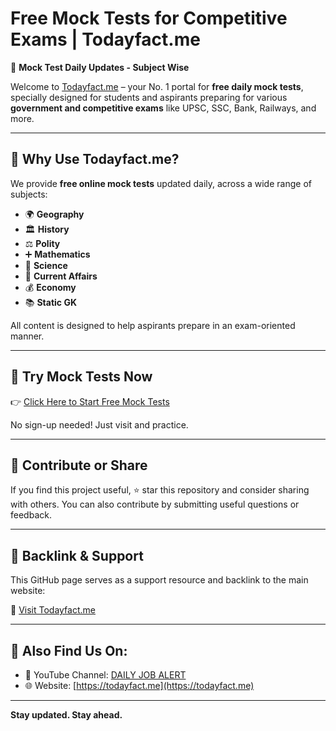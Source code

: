 # Free Mock Tests for Competitive Exams | Todayfact.me

🎯 **Mock Test Daily Updates - Subject Wise**

Welcome to [Todayfact.me](https://todayfact.me) – your No. 1 portal for **free daily mock tests**, specially designed for students and aspirants preparing for various **government and competitive exams** like UPSC, SSC, Bank, Railways, and more.

---

## 🚀 Why Use Todayfact.me?

We provide **free online mock tests** updated daily, across a wide range of subjects:

- 🌍 **Geography**
- 🏛️ **History**
- ⚖️ **Polity**
- ➕ **Mathematics**
- 🧪 **Science**
- 📰 **Current Affairs**
- 💰 **Economy**
- 📚 **Static GK**

All content is designed to help aspirants prepare in an exam-oriented manner.

---

## 🔗 Try Mock Tests Now

👉 [Click Here to Start Free Mock Tests](https://todayfact.me/free-mock-test-daily-job-alert/)

No sign-up needed! Just visit and practice.

---

## 📢 Contribute or Share

If you find this project useful, ⭐ star this repository and consider sharing with others. You can also contribute by submitting useful questions or feedback.

---

## 📌 Backlink & Support

This GitHub page serves as a support resource and backlink to the main website:

🔗 [Visit Todayfact.me](https://todayfact.me)

---

## 📱 Also Find Us On:

- 🎥 YouTube Channel: [DAILY JOB ALERT](https://www.youtube.com/@DAILYJOBALERT)
- 🌐 Website: [https://todayfact.me](https://todayfact.me)

---

**Stay updated. Stay ahead.**
